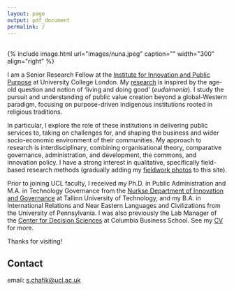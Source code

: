 ```yaml
---
layout: page
output: pdf_document
permalink: /
---
```

<br />
{% include image.html url="images/nuna.jpeg" caption="" width="300" align="right" %}

I am a Senior Research Fellow at the [Institute for Innovation and Public Purpose] at University College London. My [research] is inspired by the age-old question and notion of ‘living and doing good’ (*eudaimonia*). I study the pursuit and understanding of public value creation beyond a global-Western paradigm, focusing on purpose-driven indigenous institutions rooted in religious traditions. 

In particular, I explore the role of these institutions in delivering public services to, taking on challenges for, and shaping the business and wider socio-economic environment of their communities. My approach to research is interdisciplinary, combining organisational theory, comparative governance, administration, and development, the commons, and innovation policy. I have a strong interest in qualitative, specifically field-based research methods (gradually adding my [fieldwork photos] to this site). 

Prior to joining UCL faculty, I received my Ph.D. in Public Administration and M.A. in Technology Governance from the [Nurkse Department of Innovation and Governance] at Tallinn University of Technology, and my B.A. in International Relations and Near Eastern Languages and Civilizations from the University of Pennsylvania. I was also previously the Lab Manager of the [Center for Decision Sciences] at Columbia Business School. See my [CV] for more. 

Thanks for visiting!

## Contact

email: [s.chafik@ucl.ac.uk]

[s.chafik@ucl.ac.uk]: mailto:s.chafik@ucl.ac.uk
[Institute for Innovation and Public Purpose]: https://www.ucl.ac.uk/bartlett/public-purpose/ucl-institute-innovation-and-public-purpose
[Nurkse Department of Innovation and Governance]: https://taltech.ee/en/nurkse
[Center for Decision Sciences]: https://business.columbia.edu/cds
[research]: https://schafik.github.io/research/
[CV]: https://schafik.github.io/f/SalahChafik_CV.pdf
[fieldwork photos]: https://schafik.github.io/photography/
